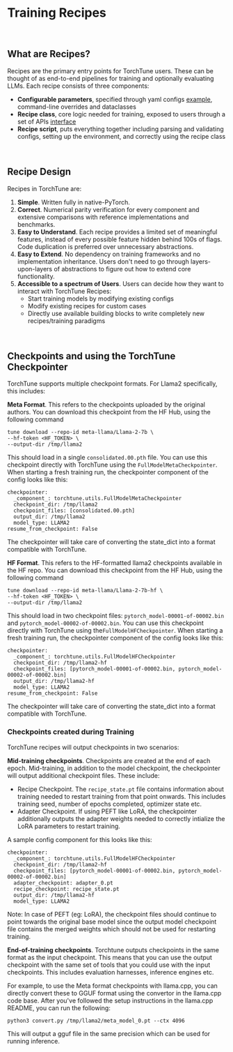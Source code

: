 # Training Recipes

&nbsp;

## What are Recipes?

Recipes are the primary entry points for TorchTune users. These can be thought of as end-to-end pipelines for training and optionally evaluating LLMs. Each recipe consists of three components:

- **Configurable parameters**, specified through yaml configs [example](https://github.com/pytorch-labs/torchtune/blob/main/recipes/configs/alpaca_llama2_full_finetune.yaml), command-line overrides and dataclasses
- **Recipe class**, core logic needed for training, exposed to users through a set of APIs [interface](https://github.com/pytorch-labs/torchtune/blob/main/recipes/interfaces.py)
- **Recipe script**, puts everything together including parsing and validating configs, setting up the environment, and correctly using the recipe class

&nbsp;

## Recipe Design

Recipes in TorchTune are:

1. **Simple**. Written fully in native-PyTorch.
2. **Correct**. Numerical parity verification for every component and extensive comparisons with reference implementations and benchmarks.
3. **Easy to Understand**. Each recipe provides a limited set of meaningful features, instead of every possible feature hidden behind 100s of flags. Code duplication is preferred over unnecessary abstractions.
4. **Easy to Extend**. No dependency on training frameworks and no implementation inheritance. Users don't need to go through layers-upon-layers of abstractions to figure out how to extend core functionality.
5. **Accessible to a spectrum of Users**. Users can decide how they want to interact with TorchTune Recipes:
    - Start training models by modifying existing configs
    - Modify existing recipes for custom cases
    - Directly use available building blocks to write completely new recipes/training paradigms

&nbsp;

## Checkpoints and using the TorchTune Checkpointer

TorchTune supports multiple checkpoint formats. For Llama2 specifically, this includes:

**Meta Format**. This refers to the checkpoints uploaded by the original authors. You can download this checkpoint from the
HF Hub, using the following command
```
tune download --repo-id meta-llama/Llama-2-7b \
--hf-token <HF_TOKEN> \
--output-dir /tmp/llama2
```
This should load in a single `consolidated.00.pth` file. You can use this checkpoint directly with TorchTune using the
`FullModelMetaCheckpointer`. When starting a fresh training run, the checkpointer component of the config looks like this:
```
checkpointer:
  _component_: torchtune.utils.FullModelMetaCheckpointer
  checkpoint_dir: /tmp/llama2
  checkpoint_files: [consolidated.00.pth]
  output_dir: /tmp/llama2
  model_type: LLAMA2
resume_from_checkpoint: False
```
The checkpointer will take care of converting the state_dict into a format compatible with TorchTune.

**HF Format**. This refers to the HF-formatted llama2 checkpoints available in the HF repo. You can download this checkpoint from the HF Hub, using the following command
```
tune download --repo-id meta-llama/Llama-2-7b-hf \
--hf-token <HF_TOKEN> \
--output-dir /tmp/llama2
```
This should load in two checkpoint files: `pytorch_model-00001-of-00002.bin` and  `pytorch_model-00002-of-00002.bin`. You can use this checkpoint directly with TorchTune using the`FullModelHFCheckpointer`. When starting a fresh training run, the checkpointer component of the config looks like this:
```
checkpointer:
  _component_: torchtune.utils.FullModelHFCheckpointer
  checkpoint_dir: /tmp/llama2-hf
  checkpoint_files: [pytorch_model-00001-of-00002.bin, pytorch_model-00002-of-00002.bin]
  output_dir: /tmp/llama2-hf
  model_type: LLAMA2
resume_from_checkpoint: False
```
The checkpointer will take care of converting the state_dict into a format compatible with TorchTune.

### Checkpoints created during Training

TorchTune recipes will output checkpoints in two scenarios:

**Mid-training checkpoints**. Checkpoints are created at the end of each epoch. Mid-training, in addition to the model checkpoint, the checkpointer will output additional checkpoint files. These include:
- Recipe Checkpoint. The `recipe_state.pt` file contains information about training needed to restart training from that point onwards. This includes training seed, number of epochs completed, optimizer state etc.
- Adapter Checkpoint. If using PEFT like LoRA, the checkpointer additionally outputs the adapter weights needed to correctly intialize the LoRA parameters to restart training.

A sample config component for this looks like this:

```
checkpointer:
  _component_: torchtune.utils.FullModelHFCheckpointer
  checkpoint_dir: /tmp/llama2-hf
  checkpoint_files: [pytorch_model-00001-of-00002.bin, pytorch_model-00002-of-00002.bin]
  adapter_checkpoint: adapter_0.pt
  recipe_checkpoint: recipe_state.pt
  output_dir: /tmp/llama2-hf
  model_type: LLAMA2
```

Note: In case of PEFT (eg: LoRA), the checkpoint files should continue to point towards the original base model since the output model checkpoint file contains the merged weights which should not be used for restarting training.

**End-of-training checkpoints**. Torchtune outputs checkpoints in the same format as the input checkpoint. This means that you can use the output checkpoint with the same set of tools that you could use with the input checkpoints. This includes evaluation harnesses, inference engines etc.

For example, to use the Meta format checkpoints with llama.cpp, you can directly convert these to GGUF format using the convertor in the llama.cpp code base. After you've followed the setup instructions in the llama.cpp README, you can run the following:

```
python3 convert.py /tmp/llama2/meta_model_0.pt --ctx 4096
```

This will output a gguf file in the same precision which can be used for running inference.
